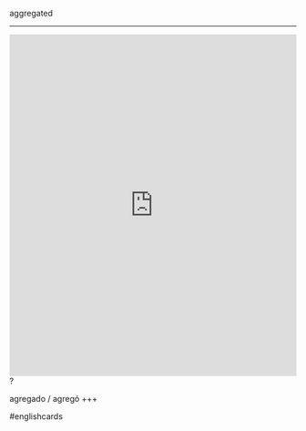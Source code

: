 aggregated
___
<iframe src="https://youglish.com/pronounce/aggregated/english" style="width:100%; height:600px;" frameborder="0"></iframe>
?

agregado / agregó
+++

#englishcards
